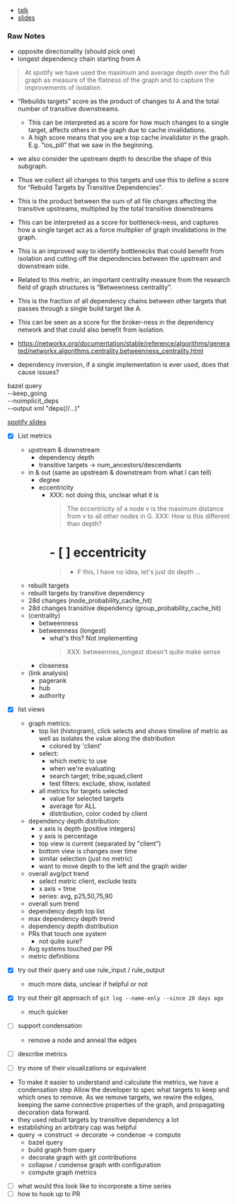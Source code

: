 
- [talk](https://www.youtube.com/watch?v=k4H20WxhbsA&ab_channel=GoogleOpenSource) 
- [slides](https://docs.google.com/presentation/d/1McLw_yWbPuR1UqaoowHMsu5LskPJX7kWETkB-DkqNpo/edit?resourcekey=0-sVMAbv967ww2kWvJuzyN5w#slide=id.g1867ddcecfb_0_5287)


### Raw Notes
- opposite directionality (should pick one)
- longest dependency chain starting from A
> At spotify we have used the maximum and average depth over the full graph as
> measure of the flatness of the graph and to capture the improvements of
> isolation.
- “Rebuilds targets” score as the product of changes to A and the total number of transitive downstreams.
  - This can be interpreted as a score for how much changes to a single target, affects others in the graph due to cache invalidations.
  - A high score means that you are a top cache invalidator in the graph. E.g. “ios_pill” that we saw in the beginning.
- we also consider the upstream depth to describe the shape of this subgraph.
- Thus we collect all changes to this targets and use this to define a score for “Rebuild Targets by Transitive Dependencies”.
- This is the product between the sum of all file changes affecting the transitive upstreams, multiplied by the total transitive downstreams
- This can be interpreted as a score for bottleneck-ness, and captures how a single target act as a force multiplier of graph invalidations in the graph.
- This is an improved way to identify bottlenecks that could benefit from isolation and cutting off the dependencies between the upstream and downstream side.

- Related to this metric, an important centrality measure from the research field of graph structures is “Betweenness centrality”.
- This is the fraction of all dependency chains between other targets that passes through a single build target like A.
- This can be seen as a score for the broker-ness in the dependency network and that could also benefit from isolation.
- https://networkx.org/documentation/stable/reference/algorithms/generated/networkx.algorithms.centrality.betweenness_centrality.html

- dependency inversion, if a single implementation is ever used, does that
  cause issues?

bazel query \
  --keep_going \
  --noimplicit_deps \
  --output xml "deps(//...)"

[spotify slides](https://docs.google.com/presentation/d/1McLw_yWbPuR1UqaoowHMsu5LskPJX7kWETkB-DkqNpo/edit?pli=1&resourcekey=0-sVMAbv967ww2kWvJuzyN5w#slide=id.g1867ddcecfb_0_5527)

- [x] List metrics
  - upstream & downstream
    - dependency depth
    - transitive targets -> num_ancestors/descendants
  - in & out (same as upstream & downstream from what I can tell)
    - degree
    - eccentricity
      - XXX: not doing this, unclear what it is
        >  The eccentricity of a node v is the maximum distance from v to all
        >  other nodes in G.
        > XXX: How is this different than depth?
        # - [ ] eccentricity
        >  - F this, I have no idea, let's just do depth ...
  - rebuilt targets
  - rebuilt targets by transitive dependency
  - 28d changes (node_probability_cache_hit)
  - 28d changes transitive dependency (group_probability_cache_hit)
  - (centrality)
    - betweenness
    - betweenness (longest)
      - what's this? Not implementing
        > XXX: betweennes_longest doesn't quite make sense
    - closeness
  - (link analysis)
    - pagerank
    - hub
    - authority
- [x] list views
  - graph metrics:
    - top list (histogram), click selects and shows timeline of metric as well
      as isolates the value along the distribution
      - colored by 'client'
    - select:
      - which metric to use
      - when we're evaluating
      - search target; tribe,squad,client
      - test filters: exclude, show, isolated
    - all metrics for targets selected
      - value for selected targets
      - average for ALL
      - distribution, color coded by client
  - dependency depth distribution:
    - x axis is depth (positive integers)
    - y axis is percentage
    - top view is current (separated by "client")
    - bottom view is changes over time
    - similar selection (just no metric)
    - want to move depth to the left and the graph wider
  - overall avg/pct trend
    - select metric client, exclude tests
    - x axis = time
    - series: avg, p25,50,75,90
  - overall sum trend
  - dependency depth top list
  - max dependency depth trend
  - dependency depth distribution
  - PRs that touch one system
    - not quite sure?
  - Avg systems touched per PR
  - metric definitions
- [x] try out their query and use rule_input / rule_output
  - much more data, unclear if helpful or not
- [x] try out their git approach of `git log --name-only --since 28 days ago`
  - much quicker
- [ ] support condensation
  - remove a node and anneal the edges
- [ ] describe metrics
- [ ] try more of their visualizations or equivalent


- To make it easier to understand and calculate the metrics, we have a condensation step
  Allow the developer to spec what targets to keep and which ones to remove.
  As we remove targets, we rewire the edges, keeping the same connective properties of the graph, and propagating decoration data forward.
- they used rebuilt targets by transitive dependency a lot
- establishing an arbitrary cap was helpful
- query -> construct -> decorate -> condense -> compute
  - bazel query
  - build graph from query
  - decorate graph with git contributions
  - collapse / condense graph with configuration
  - compute graph metrics

- [ ] what would this look like to incorporate a time series
- [ ] how to hook up to PR
